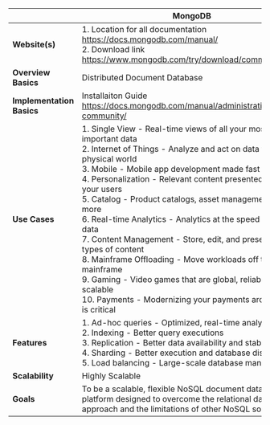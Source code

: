|  | MongoDB |
| ------- | ---- |
|**Website(s)**| 1. Location for all documentation https://docs.mongodb.com/manual/ <br/> 2. Download link https://www.mongodb.com/try/download/community
|**Overview Basics**    | Distributed Document Database
|**Implementation Basics**     | Installaiton Guide https://docs.mongodb.com/manual/administration/install-community/
|**Use Cases**      | 1. Single View - Real-time views of all your most important data <br/> 2. Internet of Things - Analyze and act on data from the physical world <br/> 3. Mobile - Mobile app development made fast and easy <br/> 4. Personalization - Relevant content presented to all your users <br/> 5. Catalog - Product catalogs, asset management, and more <br/> 6. Real-time Analytics - Analytics at the speed of your data <br/> 7. Content Management - Store, edit, and present all types of content <br/> 8. Mainframe Offloading - Move workloads off the mainframe <br/> 9. Gaming - Video games that are global, reliable, and scalable <br/> 10. Payments - Modernizing your payments architecture is critical
|**Features**      | 1. Ad-hoc queries - Optimized, real-time analytics <br/> 2. Indexing - Better query executions <br/> 3. Replication - Better data availability and stability <br/> 4. Sharding - Better execution and database distribution <br/> 5. Load balancing - Large-scale database management <br/>
|**Scalability**     | Highly Scalable
|**Goals**   | To be a scalable, flexible NoSQL document database platform designed to overcome the relational databases approach and the limitations of other NoSQL solutions
